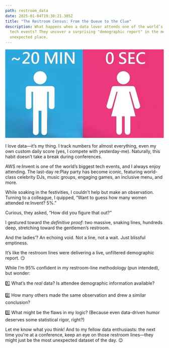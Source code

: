```yaml
---
path: restroom_data
date: 2025-01-04T19:30:21.305Z
title: "The Restroom Census: From the Queue to the Clue"
description: What happens when a data lover attends one of the world’s biggest
  tech events? They uncover a surprising "demographic report" in the most
  unexpected place.
---
```

![](../assets/restroom-draft4.jpg)

I love data—it’s my thing. I track numbers for almost everything, even my own custom daily score (yes, I compete with yesterday-me). Naturally, this habit doesn’t take a break during conferences.

AWS re:Invent is one of the world’s biggest tech events, and I always enjoy attending. The last-day re:Play party has become iconic, featuring world-class celebrity DJs, music groups, engaging games, an inclusive menu, and more.

While soaking in the festivities, I couldn’t help but make an observation. Turning to a colleague, I quipped, “Want to guess how many women attended re:Invent? 5%.”

Curious, they asked, “How did you figure that out?”

I gestured toward the *definitive proof*: two massive, snaking lines, hundreds deep, stretching toward the gentlemen’s restroom.

And the ladies’? An echoing void. Not a line, not a wait. Just blissful emptiness.

It’s like the restroom lines were delivering a live, unfiltered demographic report. 😏

While I’m 95% confident in my restroom-line methodology (pun intended), but wonder:

1️⃣ What’s the *real* data? Is attendee demographic information available?

2️⃣ How many others made the same observation and drew a similar conclusion?

3️⃣ What might be the flaws in my logic? (Because even data-driven humor deserves some statistical rigor, right?)

Let me know what you think! And to my fellow data enthusiasts: the next time you're at a conference, keep an eye on those restroom lines—they might just be the most unexpected dataset of the day. 😉